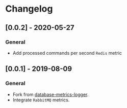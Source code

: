 # Changelog

## [0.0.2] - 2020-05-27

### General

- Add processed commands per second `Redis` metric

## [0.0.1] - 2019-08-09

### General

- Fork from [database-metrics-logger](https://github.com/DaNautilus/database-metrics-logger).
- Integrate `RabbitMQ` metrics.
